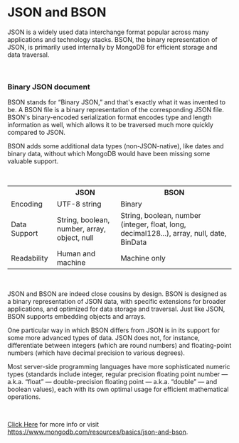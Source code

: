 # JSON and BSON

JSON is a widely used data interchange format popular across many applications and technology stacks. BSON, the binary representation of JSON, is primarily used internally by MongoDB for efficient storage and data traversal.

<br>

### Binary JSON document

BSON stands for “Binary JSON,” and that's exactly what it was invented to be. A BSON file is a binary representation of the corresponding JSON file. BSON's binary-encoded serialization format encodes type and length information as well, which allows it to be traversed much more quickly compared to JSON.

BSON adds some additional data types (non-JSON-native), like dates and binary data, without which MongoDB would have been missing some valuable support.

<br>

<table>
  <tr>
    <th></th>
    <th>JSON</th>
    <th>BSON</th>
  </tr>
  <tr>
    <td>Encoding</td>
    <td>UTF-8 string</td>
    <td>Binary</td>
  </tr>
  <tr>
    <td>Data Support</td>
    <td>String, boolean, number, array, object, null</td>
    <td>String, boolean, number (integer, float, long, decimal128...), array, null, date, BinData</td>
  </tr>
  <tr>
    <td>Readability</td>
    <td>Human and machine</td>
    <td>Machine only</td>
  </tr>
</table>

<br>

JSON and BSON are indeed close cousins by design. BSON is designed as a binary representation of JSON data, with specific extensions for broader applications, and optimized for data storage and traversal. Just like JSON, BSON supports embedding objects and arrays.

One particular way in which BSON differs from JSON is in its support for some more advanced types of data. JSON does not, for instance, differentiate between integers (which are round numbers) and floating-point numbers (which have decimal precision to various degrees).

Most server-side programming languages have more sophisticated numeric types (standards include integer, regular precision floating point number — a.k.a. “float” — double-precision floating point — a.k.a. “double” — and boolean values), each with its own optimal usage for efficient mathematical operations.

<br>

[Click Here](https://www.mongodb.com/resources/basics/json-and-bson) for more info or visit https://www.mongodb.com/resources/basics/json-and-bson.